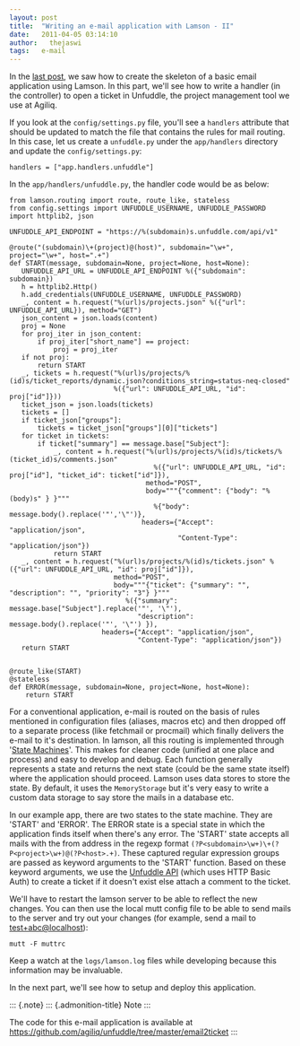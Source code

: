 ```yaml
---
layout: post
title:  "Writing an e-mail application with Lamson - II"
date:   2011-04-05 03:14:10
author:   thejaswi
tags:   e-mail
---
```


In the [last
post](http://agiliq.com/blog/2011/04/writing-an-e-mail-application-with-lamson-i/),
we saw how to create the skeleton of a basic email application using
Lamson. In this part, we\'ll see how to write a handler (in the
controller) to open a ticket in Unfuddle, the project management tool we
use at Agiliq.

If you look at the `config/settings.py` file, you\'ll see a `handlers`
attribute that should be updated to match the file that contains the
rules for mail routing. In this case, let us create a `unfuddle.py`
under the `app/handlers` directory and update the `config/settings.py`:

    handlers = ["app.handlers.unfuddle"]

In the `app/handlers/unfuddle.py`, the handler code would be as below:

    from lamson.routing import route, route_like, stateless
    from config.settings import UNFUDDLE_USERNAME, UNFUDDLE_PASSWORD
    import httplib2, json

    UNFUDDLE_API_ENDPOINT = "https://%(subdomain)s.unfuddle.com/api/v1"

    @route("(subdomain)\+(project)@(host)", subdomain="\w+", project="\w+", host=".+")
    def START(message, subdomain=None, project=None, host=None):
       UNFUDDLE_API_URL = UNFUDDLE_API_ENDPOINT %({"subdomain": subdomain})
       h = httplib2.Http()
       h.add_credentials(UNFUDDLE_USERNAME, UNFUDDLE_PASSWORD)
       _, content = h.request("%(url)s/projects.json" %({"url": UNFUDDLE_API_URL}), method="GET")
       json_content = json.loads(content)
       proj = None
       for proj_iter in json_content:
           if proj_iter["short_name"] == project:
               proj = proj_iter
       if not proj:
           return START
       _, tickets = h.request("%(url)s/projects/%(id)s/ticket_reports/dynamic.json?conditions_string=status-neq-closed"
                              %({"url": UNFUDDLE_API_URL, "id": proj["id"]}))
       ticket_json = json.loads(tickets)
       tickets = []
       if ticket_json["groups"]:
           tickets = ticket_json["groups"][0]["tickets"]
       for ticket in tickets:
           if ticket["summary"] == message.base["Subject"]:
               _, content = h.request("%(url)s/projects/%(id)s/tickets/%(ticket_id)s/comments.json"
                                        %({"url": UNFUDDLE_API_URL, "id": proj["id"], "ticket_id": ticket["id"]}),
                                      method="POST", 
                                      body="""{"comment": {"body": "%(body)s" } }""" 
                                        %{"body": message.body().replace('"','\"')},
                                     headers={"Accept": "application/json", 
                                              "Content-Type": "application/json"})
               return START
       _, content = h.request("%(url)s/projects/%(id)s/tickets.json" %({"url": UNFUDDLE_API_URL, "id": proj["id"]}), 
                              method="POST",
                              body="""{"ticket": {"summary": "", "description": "", "priority": "3"} }"""
                                 %({"summary": message.base["Subject"].replace('"', '\"'), 
                                    "description": message.body().replace('"', '\"') }),
                           headers={"Accept": "application/json", 
                                    "Content-Type": "application/json"})
       return START


    @route_like(START)
    @stateless
    def ERROR(message, subdomain=None, project=None, host=None):
        return START

For a conventional application, e-mail is routed on the basis of rules
mentioned in configuration files (aliases, macros etc) and then dropped
off to a separate process (like fetchmail or procmail) which finally
delivers the e-mail to it\'s destination. In lamson, all this routing is
implemented through \'[State
Machines](http://en.wikipedia.org/wiki/Finite-state_machine)\'. This
makes for cleaner code (unified at one place and process) and easy to
develop and debug. Each function generally represents a state and
returns the next state (could be the same state itself) where the
application should proceed. Lamson uses data stores to store the state.
By default, it uses the `MemoryStorage` but it\'s very easy to write a
custom data storage to say store the mails in a database etc.

In our example app, there are two states to the state machine. They are
\'START\' and \'ERROR\'. The ERROR state is a special state in which the
application finds itself when there\'s any error. The \'START\' state
accepts all mails with the from address in the regexp format
`(?P<subdomain>\w+)\+(?P<project>\w+)@(?P<host>.+)`. These captured
regular expression groups are passed as keyword arguments to the
\'START\' function. Based on these keyword arguments, we use the
[Unfuddle API](http://unfuddle.com/docs/api) (which uses HTTP Basic
Auth) to create a ticket if it doesn\'t exist else attach a comment to
the ticket.

We\'ll have to restart the lamson server to be able to reflect the new
changes. You can then use the local mutt config file to be able to send
mails to the server and try out your changes (for example, send a mail
to <test+abc@localhost>):

    mutt -F muttrc

Keep a watch at the `logs/lamson.log` files while developing because
this information may be invaluable.

In the next part, we\'ll see how to setup and deploy this application.

::: {.note}
::: {.admonition-title}
Note
:::

The code for this e-mail application is available at
<https://github.com/agiliq/unfuddle/tree/master/email2ticket>
:::
